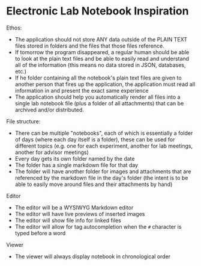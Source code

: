 # Electronic Lab Notebook Inspiration

Ethos:
- The application should not store ANY data outside of the PLAIN TEXT files stored in folders and the files that those files reference.
- If tomorrow the program disappeared, a regular human should be able to look at the plain text files and be able to easily read and understand all of the information (this means no data stored in JSON, databases, etc.)
- If he folder containing all the notebook's plain text files are given to another person that fires up the application, the application must read all information in and present the exact same experience
- The application should help you automatically render all files into a single lab notebook file (plus a folder of all attachments) that can be archived and/or distributed.

File structure:
- There can be multiple "notebooks", each of which is essentially a folder of days (where each day itself is a folder), these can be used for different topics (e.g. one for each experiment, another for lab meetings, another for advisor meetings)
- Every day gets its own folder named by the date
- The folder has a single markdown file for that day
- The folder will have another folder for images and attachments that are referenced by the markdown file in the day's folder (the intent is to be able to easily move around files and their attachments by hand)

Editor
- The editor will be a WYSIWYG Markdown editor
- The editor will have live previews of inserted images
- The editor will show file info for linked files
- The editor will allow for tag autocompletion when the `#` character is typed before a word

Viewer
- The viewer will always display notebook in chronological order